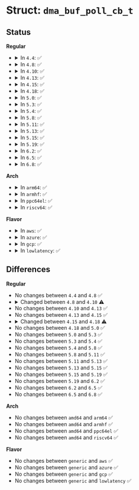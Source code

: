 # Struct: <code>dma_buf_poll_cb_t</code>

## Status
<b>Regular</b>
<ul>
<li>
<details>
<summary>In <code>4.4</code>: ✅</summary>

```c
struct dma_buf_poll_cb_t {
    struct fence_cb cb;
    wait_queue_head_t *poll;
    long unsigned int active;
};
```
</details>
</li>
<li>
<details>
<summary>In <code>4.8</code>: ✅</summary>

```c
struct dma_buf_poll_cb_t {
    struct fence_cb cb;
    wait_queue_head_t *poll;
    long unsigned int active;
};
```
</details>
</li>
<li>
<details>
<summary>In <code>4.10</code>: ✅</summary>

```c
struct dma_buf_poll_cb_t {
    struct dma_fence_cb cb;
    wait_queue_head_t *poll;
    long unsigned int active;
};
```
</details>
</li>
<li>
<details>
<summary>In <code>4.13</code>: ✅</summary>

```c
struct dma_buf_poll_cb_t {
    struct dma_fence_cb cb;
    wait_queue_head_t *poll;
    long unsigned int active;
};
```
</details>
</li>
<li>
<details>
<summary>In <code>4.15</code>: ✅</summary>

```c
struct dma_buf_poll_cb_t {
    struct dma_fence_cb cb;
    wait_queue_head_t *poll;
    long unsigned int active;
};
```
</details>
</li>
<li>
<details>
<summary>In <code>4.18</code>: ✅</summary>

```c
struct dma_buf_poll_cb_t {
    struct dma_fence_cb cb;
    wait_queue_head_t *poll;
    __poll_t active;
};
```
</details>
</li>
<li>
<details>
<summary>In <code>5.0</code>: ✅</summary>

```c
struct dma_buf_poll_cb_t {
    struct dma_fence_cb cb;
    wait_queue_head_t *poll;
    __poll_t active;
};
```
</details>
</li>
<li>
<details>
<summary>In <code>5.3</code>: ✅</summary>

```c
struct dma_buf_poll_cb_t {
    struct dma_fence_cb cb;
    wait_queue_head_t *poll;
    __poll_t active;
};
```
</details>
</li>
<li>
<details>
<summary>In <code>5.4</code>: ✅</summary>

```c
struct dma_buf_poll_cb_t {
    struct dma_fence_cb cb;
    wait_queue_head_t *poll;
    __poll_t active;
};
```
</details>
</li>
<li>
<details>
<summary>In <code>5.8</code>: ✅</summary>

```c
struct dma_buf_poll_cb_t {
    struct dma_fence_cb cb;
    wait_queue_head_t *poll;
    __poll_t active;
};
```
</details>
</li>
<li>
<details>
<summary>In <code>5.11</code>: ✅</summary>

```c
struct dma_buf_poll_cb_t {
    struct dma_fence_cb cb;
    wait_queue_head_t *poll;
    __poll_t active;
};
```
</details>
</li>
<li>
<details>
<summary>In <code>5.13</code>: ✅</summary>

```c
struct dma_buf_poll_cb_t {
    struct dma_fence_cb cb;
    wait_queue_head_t *poll;
    __poll_t active;
};
```
</details>
</li>
<li>
<details>
<summary>In <code>5.15</code>: ✅</summary>

```c
struct dma_buf_poll_cb_t {
    struct dma_fence_cb cb;
    wait_queue_head_t *poll;
    __poll_t active;
};
```
</details>
</li>
<li>
<details>
<summary>In <code>5.19</code>: ✅</summary>

```c
struct dma_buf_poll_cb_t {
    struct dma_fence_cb cb;
    wait_queue_head_t *poll;
    __poll_t active;
};
```
</details>
</li>
<li>
<details>
<summary>In <code>6.2</code>: ✅</summary>

```c
struct dma_buf_poll_cb_t {
    struct dma_fence_cb cb;
    wait_queue_head_t *poll;
    __poll_t active;
};
```
</details>
</li>
<li>
<details>
<summary>In <code>6.5</code>: ✅</summary>

```c
struct dma_buf_poll_cb_t {
    struct dma_fence_cb cb;
    wait_queue_head_t *poll;
    __poll_t active;
};
```
</details>
</li>
<li>
<details>
<summary>In <code>6.8</code>: ✅</summary>

```c
struct dma_buf_poll_cb_t {
    struct dma_fence_cb cb;
    wait_queue_head_t *poll;
    __poll_t active;
};
```
</details>
</li>
</ul>
<b>Arch</b>
<ul>
<li>
<details>
<summary>In <code>arm64</code>: ✅</summary>

```c
struct dma_buf_poll_cb_t {
    struct dma_fence_cb cb;
    wait_queue_head_t *poll;
    __poll_t active;
};
```
</details>
</li>
<li>
<details>
<summary>In <code>armhf</code>: ✅</summary>

```c
struct dma_buf_poll_cb_t {
    struct dma_fence_cb cb;
    wait_queue_head_t *poll;
    __poll_t active;
};
```
</details>
</li>
<li>
<details>
<summary>In <code>ppc64el</code>: ✅</summary>

```c
struct dma_buf_poll_cb_t {
    struct dma_fence_cb cb;
    wait_queue_head_t *poll;
    __poll_t active;
};
```
</details>
</li>
<li>
<details>
<summary>In <code>riscv64</code>: ✅</summary>

```c
struct dma_buf_poll_cb_t {
    struct dma_fence_cb cb;
    wait_queue_head_t *poll;
    __poll_t active;
};
```
</details>
</li>
</ul>
<b>Flavor</b>
<ul>
<li>
<details>
<summary>In <code>aws</code>: ✅</summary>

```c
struct dma_buf_poll_cb_t {
    struct dma_fence_cb cb;
    wait_queue_head_t *poll;
    __poll_t active;
};
```
</details>
</li>
<li>
<details>
<summary>In <code>azure</code>: ✅</summary>

```c
struct dma_buf_poll_cb_t {
    struct dma_fence_cb cb;
    wait_queue_head_t *poll;
    __poll_t active;
};
```
</details>
</li>
<li>
<details>
<summary>In <code>gcp</code>: ✅</summary>

```c
struct dma_buf_poll_cb_t {
    struct dma_fence_cb cb;
    wait_queue_head_t *poll;
    __poll_t active;
};
```
</details>
</li>
<li>
<details>
<summary>In <code>lowlatency</code>: ✅</summary>

```c
struct dma_buf_poll_cb_t {
    struct dma_fence_cb cb;
    wait_queue_head_t *poll;
    __poll_t active;
};
```
</details>
</li>
</ul>

## Differences
<b>Regular</b>
<ul>
<li>
No changes between <code>4.4</code> and <code>4.8</code> ✅
</li>
<li>
<details>
<summary>Changed between <code>4.8</code> and <code>4.10</code> ⚠️</summary>
<ul>
<li>
<b>Field type changed. </b>
<code>struct fence_cb cb</code> ➡️ <code>struct dma_fence_cb cb</code>
</li>
</ul>
</details>
</li>
<li>
No changes between <code>4.10</code> and <code>4.13</code> ✅
</li>
<li>
No changes between <code>4.13</code> and <code>4.15</code> ✅
</li>
<li>
<details>
<summary>Changed between <code>4.15</code> and <code>4.18</code> ⚠️</summary>
<ul>
<li>
<b>Field type changed. </b>
<code>long unsigned int active</code> ➡️ <code>__poll_t active</code>
</li>
</ul>
</details>
</li>
<li>
No changes between <code>4.18</code> and <code>5.0</code> ✅
</li>
<li>
No changes between <code>5.0</code> and <code>5.3</code> ✅
</li>
<li>
No changes between <code>5.3</code> and <code>5.4</code> ✅
</li>
<li>
No changes between <code>5.4</code> and <code>5.8</code> ✅
</li>
<li>
No changes between <code>5.8</code> and <code>5.11</code> ✅
</li>
<li>
No changes between <code>5.11</code> and <code>5.13</code> ✅
</li>
<li>
No changes between <code>5.13</code> and <code>5.15</code> ✅
</li>
<li>
No changes between <code>5.15</code> and <code>5.19</code> ✅
</li>
<li>
No changes between <code>5.19</code> and <code>6.2</code> ✅
</li>
<li>
No changes between <code>6.2</code> and <code>6.5</code> ✅
</li>
<li>
No changes between <code>6.5</code> and <code>6.8</code> ✅
</li>
</ul>
<b>Arch</b>
<ul>
<li>
No changes between <code>amd64</code> and <code>arm64</code> ✅
</li>
<li>
No changes between <code>amd64</code> and <code>armhf</code> ✅
</li>
<li>
No changes between <code>amd64</code> and <code>ppc64el</code> ✅
</li>
<li>
No changes between <code>amd64</code> and <code>riscv64</code> ✅
</li>
</ul>
<b>Flavor</b>
<ul>
<li>
No changes between <code>generic</code> and <code>aws</code> ✅
</li>
<li>
No changes between <code>generic</code> and <code>azure</code> ✅
</li>
<li>
No changes between <code>generic</code> and <code>gcp</code> ✅
</li>
<li>
No changes between <code>generic</code> and <code>lowlatency</code> ✅
</li>
</ul>
